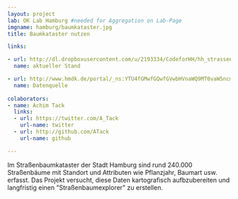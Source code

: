 ```yaml
---
layout: project
lab: OK Lab Hamburg #needed for Aggregation on Lab-Page
imgname: hamburg/baumkataster.jpg
title: Baumkataster nutzen

links:

- url: http://dl.dropboxusercontent.com/u/2193334/CodeforHH/hh_strassenbaumkataster.html
  name: aktueller Stand

- url: http://www.hmdk.de/portal/_ns:YTU4fGMwfGQwfGVwbHVnaWQ9MT0vaW5ncmlkLWdyb3VwOmRzYy1zY3JpcHRlZC1pbnRlcm5ldHxlZG9jdXVpZD0xPUQzRkE3OTZGLTNEMTItNDc4NC1CN0YyLUUxOTg1NTQ3MkQyQQ__/search-detail.psml;jsessionid=7079CB7853A5FFD7B935CBEFFF66AD8F
  name: Datenquelle
  
colaborators:
- name: Achim Tack
  links:
  - url: https://twitter.com/A_Tack
    url-name: twitter
  - url: http://github.com/ATack
    url-name: github

---
```


Im Straßenbaumkataster der Stadt Hamburg sind rund 240.000 Straßenbäume mit Standort und Attributen wie Pflanzjahr, Baumart usw. erfasst. Das Projekt versucht, diese Daten kartografisch aufbzubereiten und langfristig einen "Straßenbaumexplorer" zu erstellen.


